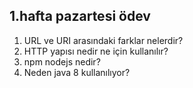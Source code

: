 ## 1.hafta pazartesi ödev    
   
1. URL ve URI arasındaki farklar nelerdir?        
2. HTTP yapısı nedir ne için kullanılır?        
3. npm  nodejs nedir?       
4. Neden java 8 kullanılıyor?
